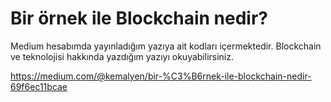 # Bir örnek ile Blockchain nedir?

Medium hesabımda yayınladığım yazıya ait kodları içermektedir. Blockchain ve teknolojisi hakkında yazdığım yazıyı okuyabilirsiniz. 

https://medium.com/@kemalyen/bir-%C3%B6rnek-ile-blockchain-nedir-69f6ec11bcae
